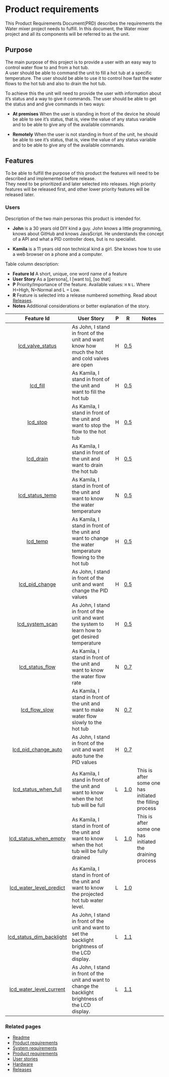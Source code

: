 # Product requirements
This Product Requirements Document(PRD) describes the requirements the Water mixer project needs to fulfill.  In this 
document, the Water mixer project and all its components will be referred to as the unit.

## Purpose
The main purpose of this project is to provide a user with an easy way to control water flow to and from a hot tub.  
A user should be able to command the unit to fill a hot tub at a specific temperature.  The user should be able to use 
it to control how fast the water flows to the hot tub and also to drain the hot tub.

To achieve this the unit will need to provide the user with information about it’s status and a way to give it commands.
  The user should be able to get the status and and give commands in two ways:

  * __At premises__ When the user is standing in front of the device he should be able to see it’s status, that is, 
  view the value of any status variable and to be able to give any of the available commands.

  * __Remotely__   When the user is not standing in front of the unit, he should be able to see it’s status, that is, 
  view the value of any status variable and to be able to give any of the available commands.



## Features
To be able to fulfill the purpose of this product the features will need to be described and implemented before release.  
They need to be prioritized and later selected into releases.  High priority features will be released first, 
and other lower priority features will be released later.

### Users
Description of the two main personas this product is intended for.
 
   * __John__ is a 30 years old DIY kind a guy.  John knows a little programming, knows about GitHub and knows 
   JavaScript.  He understands the concept of a API and what a PID controller does, but is no specialist.

   * __Kamila__ is a 11 years old non technical kind a girl.  She knows how to use a web browser on a phone and 
   a computer.

Table column description:
  * __Feature Id__ A short, unique, one word name of a feature
  * __User Story__ As a [persona], I [want to], [so that]
  * __P__ Priority/Importance of the feature. Available values: `H` `N` `L`. Where H=High, N=Normal and L = Low.
  * __R__ Feature is selected into a release numbered something. Read about [Releases].
  * __Notes__ Additional considerations or better explanation of the story.

|  Feature Id             | User Story                                                                                                | P |   R   | Notes |
|:-------------------------------:|-----------------------------------------------------------------------------------------------------------|---|-------|-------|
| [lcd_valve_status]          | As John, I stand in front of the unit and want know how much the hot and cold valves are open           | H | [0.5] |       |
| [lcd_fill]                  | As Kamila, I stand in front of the unit and want to fill the hot tub                                    | H | [0.5] |       |
| [lcd_stop]                  | As Kamila, I stand in front of the unit and want to stop the flow to the hot tub                        | H | [0.5] |       |
| [lcd_drain]                 | As Kamila, I stand in front of the unit and want to drain the hot tub                                   | H | [0.5] |       |
| [lcd_status_temp]           | As Kamila, I stand in front of the unit and want to know the water temperature                          | N | [0.5] |       |
| [lcd_temp]                  | As Kamila, I stand in front of the unit and want to change the water temperature flowing to the hot tub | H | [0.5] |       |
| [lcd_pid_change]            | As John, I stand in front of the unit and want change the PID values                                    | H | [0.5] |       |
| [lcd_system_scan]           | As John, I stand in front of the unit and want the system to learn how to get desired temperature       | H | [0.5] |       |
| [lcd_status_flow]           | As Kamila, I stand in front of the unit and want to know the water flow rate                            | N | [0.7] |       |
| [lcd_flow_slow]             | As Kamila, I stand in front of the unit and want to make water flow slowly to the hot tub               | N | [0.7] |       |
| [lcd_pid_change_auto]       | As John, I stand in front of the unit and want auto tune the PID values                                 | H | [0.7] |       |
| [lcd_status_when_full]      | As Kamila, I stand in front of the unit and want to know when the hot tub will be full                  | L | [1.0] |  This is after some one has initiated the filling process |
| [lcd_status_when_empty]     | As Kamila, I stand in front of the unit and want to know when the hot tub will be fully drained         | L | [1.0] |  This is after some one has initiated the draining process |
| [lcd_water_level_predict]   | As Kamila, I stand in front of the unit and want to know the projected hot tub water level.             | L | [1.0] |       |
| [lcd_status_dim_backlight]  | As John, I stand in front of the unit and want to set the backlight brightness of the LCD display.      | L | [1.1] |       |
| [lcd_water_level_current]   | As John, I stand in front of the unit and want to change the backlight brightness of the LCD display.   | L | [1.1] |       |


 ### Related pages
 * [Readme]
 * [Product requirements]
 * [System requirements]
 * [Product requirements]
 * [User stories]
 * [Hardware]
 * [Releases]


[Readme]: ../../README.md
[Product requirements]: ./productRequirements.md
[System requirements]: ./systemRequirements.md
[User stories]: ./userStories.md
[Hardware]: ./hardware.md
[Releases]: ./releases.md


[Releases]: ./releases.md
[0.5]: ./releases.md#release-05---bare-minimum
[0.6]: ./releases.md#release-06--hardware-installed
[0.7]: ./releases.md#release-07---additional-features
[0.8]: ./releases.md#release-08---remote-access
[0.9]: ./releases.md#release-09---boxed
[1.0]: ./releases.md#release-10
[1.1]: ./releases.md#release-11

[lcd_valve_status]: ./userStories.md#lcd_valve_status
[lcd_fill]: ./userStories.md#lcd_fill
[lcd_stop]: ./userStories.md#lcd_stop
[lcd_drain]: ./userStories.md#lcd_drain           
[lcd_status_temp]: ./userStories.md#lcd_status_temp
[lcd_temp]: ./userStories.md#lcd_temp
[lcd_status_flow]: ./userStories.md#lcd_status_flow
[lcd_flow_slow]: ./userStories.md#lcd_flow_slow
[lcd_status_when_full]: ./userStories.md#lcd_status_when_full
[lcd_status_when_empty]: ./userStories.md#lcd_status_when_empty
[lcd_water_level_predict]: ./userStories.md#lcd_water_level_predict
[lcd_water_level_current]: ./userStories.md#lcd_water_level_current
[lcd_pid_change]: ./userStories.md#lcd_pid_change
[lcd_pid_change_auto]: ./userStories.md#lcd_pid_change_auto
[lcd_status_dim_backlight]: ./userStories.md#lcd_status_dim_backlight
[lcd_system_scan]: ./userStories.md#lcd_system_scan
